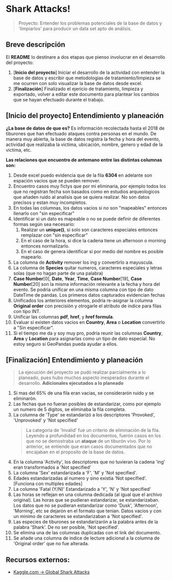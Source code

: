 # Shark Attacks!
> Proyecto: Entender los problemas potenciales de la base de datos y 'limpiarlos' para producir un data set apto de análisis.

## Breve descripción
El **README** lo destinare a dos etapas que pienso involucrar en el desarrollo del proyecto:
1. [**Inicio del proyecto**] Iniciar el desarrollo de la actividad con entender la base de datos y escribir que metodologias de tratamiento/limpieza se me ocurren con solo visualizar la base de datos desde excel.
2. [**Finalización**] Finalizado el ejericio de tratamiento, limpieza y exportado, volver a editar este documento para plantear los cambios que se hayan efectuado durante el trabajo.

## [**Inicio del proyecto**] Entendimiento y planeación
**¿La base de datos de que es?**
Es información recolectada hasta el 2018 de tiburones que han efectuado ataques contra personas en el mundo. De manera muy abierta, la base de datos registra la fecha y hora del evento, actividad que realizaba la victima, ubicación, nombre, genero y edad de la victima, etc.

**Las relaciones que encuentro de antemano entre las distintas columnas son:**
1. Desde excel puedo evidencia que de la fila **6304** en adelante son espación vacios que se pueden remover.
2. Encuentro casos muy fictys que por mi eliminaria, por ejemplo todos los que no registran fecha son basados como en estudios arqueologicos que añaden ruido al analisis que se quiera realizar. No son datos precisos y estan muy incompletos.
3. En todas las columnas, los datos vacios si no son "mapeables" entonces llenarlo con "sin especificar"
4. Identificar si un dato es mapeable o no se puede definir de diferentes formas según sea necesario:
	1. Realizar un **unique()**, si solo son caracteres especiales entonces remplazar con "sin especificar"
	2. En el caso de la hora, si dice la cadena tiene un afternoon o morning entonces normalizarlo.
	3. En el caso de genera identificar si por medio del nombre es posible mapearlo.
5. La columna de **Activity** remover los ing y convertirlo a mayuscula.
6. La columna de **Species** quitar numeros, caracteres especiales y letras solas (que no hagan parte de una palabra)
7. **Case Number**[0], **Date**, **Year**, **Time**, **Case Number**[19], **Case Number**[20] son la misma información relevante a la fecha y hora del evento. Se podría unificar en una misma columna con tipo de dato DateTime de pandas. Los primeros datos capturados evidencian fechas 
8. Unificados los anteriores elementos, podría re-asignar la columna **Original order** con precisión y otrogarle el atributo de indice para filas con tipo INT.
9. Unificar las columnas **pdf**, **href**, y **href formula**.
10. Evaluar si existen datos vacios en **Country**, **Area** o **Location** convertirlo a "Sin especificar".
11. Si el tiempo me da y soy muy pro, podría reunir las columnas **Country**, **Area** y **Location** para asignarlas como un tipo de dato especial. No estoy seguro si GeoPandas pueda ayudar a ellos.


## [**Finalización**] Entendimiento y planeación
> La ejecución del proyecto se pudó realizar parcialmente a lo planeado, pues hubo muchos aspecto inesperados durante el desarrollo.
**Adicionales ejecutados a lo planeado**
1. Si mas del 65% de una fila eran vacias, se considerarón ruido y se eliminarón.
2. Las fechas que no fueran posibles de estandarizar, como por ejemplo un numero de 5 digitos, se eliminaba la fila completa.
3. La columna de 'Type' se estandarizó a los descriptores 'Provoked', 'Unprovoked' y 'Not specified'
	> La categoria de 'Invalid' fue un criterio de eliminación de la fila. Leyendo a profundidad en los documentos, fuerón casos en los que no se demostraba un **ataque** de un tiburón vivo. Por lo anterior, se entiende que eran casos documentados que no encajaban en el proposito de la base de datos.
4. En la columna 'Activity', los descriptores que no tuvieran la cadena 'ing' eran transformados a 'Not specified'
5. La columna 'Sex' estandarizada a 'F', 'M' y 'Not specified'.
6. Edades estandarizadas al numero y sino existia 'Not specified'. [Funciona con multiples edades]
7. La columna 'Fatal (Y/N)' Estandarizado a 'Y', 'N' y 'Not specified'
8. Las horas se reflejan en una columna dedicada (al igual que el archivo original). Las horas que se pudieran estandarizar, se estandarizaban. Los datos que no se pudieran estandarizar como 'Dusk', 'Afternoon', 'Morning', etc se dejarón en el formato que tenian. Datos vacios y con un minimo de caracteres se estandarizaban a 'Not specified'.
9. Las especies de tiburones se estandarizarón a la palabra antes de la palabra 'Shark'. De no ser posible, 'Not specified'.
10. Se elimina una de las columnas duplicadas con el link del documento.
11. Se añade una columna de indice de lecture adicional a la columna de 'Original order' que no fue alterada.


## Recursos externos:
* [Kaggle.com -> Global Shark Attacks](https://www.kaggle.com/teajay/global-shark-attacks)
